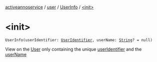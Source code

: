[activeannoservice](../../index.md) / [user](../index.md) / [UserInfo](index.md) / [&lt;init&gt;](./-init-.md)

# &lt;init&gt;

`UserInfo(userIdentifier: `[`UserIdentifier`](../../project.userroles/-user-identifier.md)`, userName: `[`String`](https://kotlinlang.org/api/latest/jvm/stdlib/kotlin/-string/index.html)`? = null)`

View on the [User](../-user/index.md) only containing the unique [userIdentifier](user-identifier.md) and the [userName](user-name.md)

